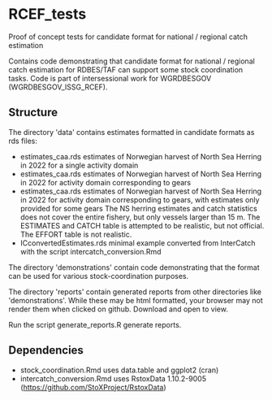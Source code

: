 # RCEF_tests
Proof of concept tests for candidate format for national / regional catch estimation

Contains code demonstrating that candidate format for national / regional catch estimation for RDBES/TAF can support some stock coordination tasks. Code is part of intersessional work for WGRDBESGOV (WGRDBESGOV_ISSG_RCEF).

## Structure
The directory 'data' contains estimates formatted in candidate formats as rds files:
* estimates_caa.rds estimates of Norwegian harvest of North Sea Herring in 2022 for a single activity domain
* estimates_caa.rds estimates of Norwegian harvest of North Sea Herring in 2022 for activity domain corresponding to gears
* estimates_caa.rds estimates of Norwegian harvest of North Sea Herring in 2022 for activity domain corresponding to gears, with estimates only provided for some gears
The NS herring estimates and catch statistics does not cover the entire fishery, but only vessels larger than 15 m. The ESTIMATES and CATCH table is attempted to be realistic, but not official. The EFFORT table is not realistic.
* ICconvertedEstimates.rds minimal example converted from InterCatch with the script intercatch_conversion.Rmd

The directory 'demonstrations' contain code demonstrating that the format can be used for various stock-coordination purposes.

The directory 'reports' contain generated reports from other directories like 'demonstrations'. While these may be html formatted, your browser may not render them when clicked on github. Download and open to view.

Run the script generate_reports.R generate reports.

## Dependencies

* stock_coordination.Rmd uses data.table and ggplot2 (cran)
* intercatch_conversion.Rmd uses RstoxData 1.10.2-9005 (https://github.com/StoXProject/RstoxData)
